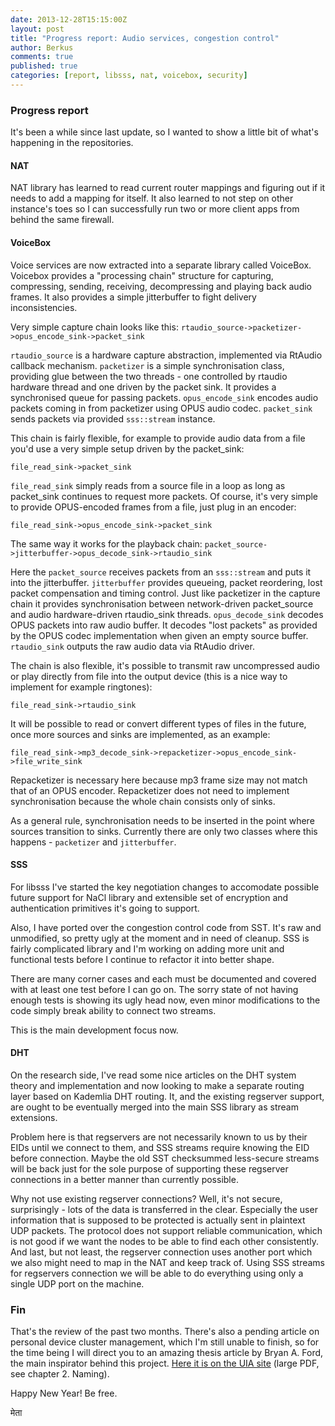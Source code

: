 ```yaml
---
date: 2013-12-28T15:15:00Z
layout: post
title: "Progress report: Audio services, congestion control"
author: Berkus
comments: true
published: true
categories: [report, libsss, nat, voicebox, security]
---
```

### Progress report

It's been a while since last update, so I wanted to show a little bit of what's happening in the repositories.

#### NAT

NAT library has learned to read current router mappings and figuring out if it needs to add a mapping for itself. It also learned to not step on other instance's toes so I can successfully run two or more client apps from behind the same firewall.

#### VoiceBox

Voice services are now extracted into a separate library called VoiceBox. Voicebox provides a "processing chain" structure for capturing, compressing, sending, receiving, decompressing and playing back audio frames. It also provides a simple jitterbuffer to fight delivery inconsistencies.

Very simple capture chain looks like this:
`rtaudio_source->packetizer->opus_encode_sink->packet_sink`

`rtaudio_source` is a hardware capture abstraction, implemented via RtAudio callback mechanism.
`packetizer` is a simple synchronisation class, providing glue between the two threads - one controlled by rtaudio hardware thread and one driven by the packet sink. It provides a synchronised queue for passing packets.
`opus_encode_sink` encodes audio packets coming in from packetizer using OPUS audio codec.
`packet_sink` sends packets via provided `sss::stream` instance.

This chain is fairly flexible, for example to provide audio data from a file you'd use a very simple setup driven by the packet_sink:

`file_read_sink->packet_sink`

`file_read_sink` simply reads from a source file in a loop as long as packet_sink continues to request more packets.
Of course, it's very simple to provide OPUS-encoded frames from a file, just plug in an encoder:

`file_read_sink->opus_encode_sink->packet_sink`

The same way it works for the playback chain:
`packet_source->jitterbuffer->opus_decode_sink->rtaudio_sink`

Here the `packet_source` receives packets from an `sss::stream` and puts it into the jitterbuffer.
`jitterbuffer` provides queueing, packet reordering, lost packet compensation and timing control. Just like packetizer in the capture chain it provides synchronisation between network-driven packet_source and audio hardware-driven rtaudio_sink threads.
`opus_decode_sink` decodes OPUS packets into raw audio buffer. It decodes "lost packets" as provided by the OPUS codec implementation when given an empty source buffer.
`rtaudio_sink` outputs the raw audio data via RtAudio driver.

The chain is also flexible, it's possible to transmit raw uncompressed audio or play directly from file into the output device (this is a nice way to implement for example ringtones):

`file_read_sink->rtaudio_sink`

It will be possible to read or convert different types of files in the future, once more sources and sinks are implemented, as an example:

`file_read_sink->mp3_decode_sink->repacketizer->opus_encode_sink->file_write_sink`

Repacketizer is necessary here because mp3 frame size may not match that of an OPUS encoder. Repacketizer does not need to implement synchronisation because the whole chain consists only of sinks.

As a general rule, synchronisation needs to be inserted in the point where sources transition to sinks. Currently there are only two classes where this happens - `packetizer` and `jitterbuffer`.

#### SSS

For libsss I've started the key negotiation changes to accomodate possible future support for NaCl library and extensible set of encryption and authentication primitives it's going to support.

Also, I have ported over the congestion control code from SST. It's raw and unmodified, so pretty ugly at the moment and in need of cleanup.
SSS is fairly complicated library and I'm working on adding more unit and functional tests before I continue to refactor it into better shape.

There are many corner cases and each must be documented and covered with at least one test before I can go on. The sorry state of not having enough tests is showing its ugly head now, even minor modifications to the code simply break ability to connect two streams.

This is the main development focus now.

#### DHT

On the research side, I've read some nice articles on the DHT system theory and implementation and now looking to make a separate routing layer based on Kademlia DHT routing. It, and the existing regserver support, are ought to be eventually merged into the main SSS library as stream extensions.

Problem here is that regservers are not necessarily known to us by their EIDs until we connect to them, and SSS streams require knowing the EID before connection. Maybe the old SST checksummed less-secure streams will be back just for the sole purpose of supporting these regserver connections in a better manner than currently possible.

Why not use existing regserver connections? Well, it's not secure, surprisingly - lots of the data is transferred in the clear. Especially the user information that is supposed to be protected is actually sent in plaintext UDP packets. The protocol does not support reliable communication, which is not good if we want the nodes to be able to find each other consistently. And last, but not least, the regserver connection uses another port which we also might need to map in the NAT and keep track of. Using SSS streams for regservers connection we will be able to do everything using only a single UDP port on the machine.

### Fin

That's the review of the past two months. There's also a pending article on personal device cluster management, which I'm still unable to finish, so for the time being I will direct you to an amazing thesis article by Bryan A. Ford, the main inspirator behind this project. [Here it is on the UIA site][1] (large PDF, see chapter 2. Naming).

Happy New Year! Be free.

  [1]: http://pdos.csail.mit.edu/papers/ford-phd-thesis.pdf "Bryan's thesis"

मेता
